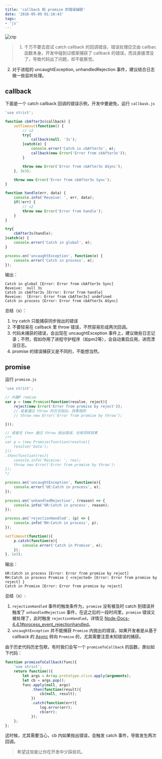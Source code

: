 ```yaml
---
title: 'callback 和 promise 的错误捕获'
date: '2016-05-09 01:18:43'
tags:
- 'js'
---
```


![ctp](http://image-2.plusman.cn/image/callbacks_promises.png?imageView2/2/w/920/interlace/0/q/100)
> 1) 千万不要去尝试 catch callback 的回调错误，错误处理应交由 callbac 函数本身。开发中碰到过框架捕获了 callback 的错误，而且直接湮没了，导致代码出了问题，却不能察觉。  
2)  对于进程的 uncaughtException, unhandledRejection 事件，建议结合日志做一些监听处理。

<!-- more -->

## callback
下面是一个 catch callback 回调的错误示例，开发中要避免，运行 `callbask.js`
```javascript
'use strict';

function cbAfter3s(callback) {  
    setTimeout(function() {
        // s2
        try{
            callback(null, '3s');
        }catch(e) {
            console.error('Catch in cbAfter3s', e);
            callback(new Error('Error from cbAfter3s'));
        }

        throw new Error('Error from cbAfter3s ASync');
    }, 3e3);

    throw new Error('Error from cbAfter3s Sync');
}

function handle(err, data) {
    console.info('Reveive: ', err, data);
    if(!err) {
        // s2
        throw new Error('Error from handle');
    }
}

try{
    cbAfter3s(handle);
}catch(e) {
    console.error('Catch in global', e);
}

process.on('uncaughtException', function(e) {  
    console.error('Catch in process', e);
});
```
输出：
```shell
Catch in global [Error: Error from cbAfter3s Sync]
Reveive:  null 3s
Catch in cbAfter3s [Error: Error from handle]
Reveive:  [Error: Error from cbAfter3s] undefined
Catch in process [Error: Error from cbAfter3s ASync]
```

总结（s）：  
1. try catch 只能捕获同步抛出的错误
2. 不要轻易在 callback 里 throw 错误，不然容易形成两次回调。
3. 代码未捕获的错误，会出现在 uncaughtException 事件上，建议做些日志记录；不然，假如你用了进程守护程序（如pm2等），会自动重启应用，进而湮没日志。
4. promise 的错误捕获又是不同的，不能想当然。


## promise
运行 `promise.js`
```javascript
'use strict';

// 内置P romise
var p = (new Promise(function(resolve, reject){
    reject(new Error('Error from promise by reject'));
    // 或者通过 throw 的方式抛出，效果相同 
    // throw new Error('Error from promise by throw');

}));

// 或者在 then 通过 throw 抛出错误，也有同样效果
/**
var p = (new Promise(function(resolve){
    resolve('Data');
}))
.then(function(res){
    console.info('Receive: ', res);
    throw new Error('Error from promise by throw');
});
*/

process.on('uncaughtException', function(e){
    console.error('UE:Catch in process', e);
});
 
process.on('unhandledRejection', (reason) => {
    console.info('UR:Catch in process', reason);
});

process.on('rejectionHandled', (p) => {
    console.info('RH:Catch in process', p);
});

setTimeout(function(){
    p.catch(function(e){
        console.error('Catch in Promise', e);
    });
}, 1e3);

```
输出：
```shell
UR:Catch in process [Error: Error from promise by reject]
RH:Catch in process Promise { <rejected> [Error: Error from promise by reject] }
Catch in Promise [Error: Error from promise by reject]
```

总结（s）:  
1. `rejectionHandled` 事件的触发条件为，`promise` 没有被及时 catch 到错误并触发了 `unhandledRejection` 事件，在这之后的一段时间里，`promise` 错误又被处理了，此时触发 `rejectionHandled`，详情见 [Node-Docs-4.4.1#process_event_rejectionhandled](https://nodejs.org/docs/v4.4.4/api/process.html#process_event_rejectionhandled)。
2. `uncaughtException` 并不能捕获 `Promise` 内抛出的错误，如果开发者是从基于 callback 的 [Async](https://github.com/caolan/async) 转向 `Promise` 的，尤其需要注意未知错误的捕获。

由于历史代码历史包袱，有时我们会写一个 `promiseToCallback` 的函数，类似如下代码：
```javascript
function promiseToCallback(func){
    'use strict';
    return function(){
        let args = Array.prototype.slice.apply(arguments);
        let cb = args.pop();
        func.apply(null, args)
            .then(function(result){
                cb(null, result);
            })
            .catch(function(err){
                log.error(err);
                cb(err);
            });
    };
};
```
这时候，尤其需要当心，cb 内如果抛出错误，会触发 catch 事件，导致发生两次回调。

> 希望这些能让你在开发中少踩些坑。
